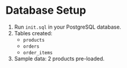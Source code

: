 # Database Setup

1. Run `init.sql` in your PostgreSQL database.
2. Tables created:
   - `products`
   - `orders`
   - `order_items`
3. Sample data: 2 products pre-loaded.